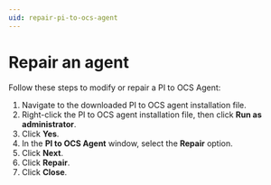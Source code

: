 ```yaml
---
uid: repair-pi-to-ocs-agent
---
```


# Repair an agent

Follow these steps to modify or repair a PI to OCS Agent:

1. Navigate to the downloaded PI to OCS agent installation file.
2. Right-click the PI to OCS agent installation file, then click **Run as administrator**.
3. Click **Yes**.
4. In the **PI to OCS Agent** window, select the **Repair** option.
5. Click **Next**.
6. Click **Repair**.
7. Click **Close**.
